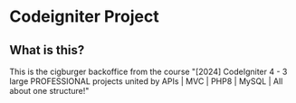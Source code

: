 # Codeigniter Project

## What is this?

This is the cigburger backoffice from the course  "[2024] CodeIgniter 4 - 3 large PROFESSIONAL projects united by APIs | MVC | PHP8 | MySQL | All about one structure!"